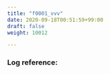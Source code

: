 ```yaml
---
title: "f0001_vvv"
date: 2020-09-18T00:51:59+99:00
draft: false
weight: 10012

---
```


### Log reference: <no value>

```
